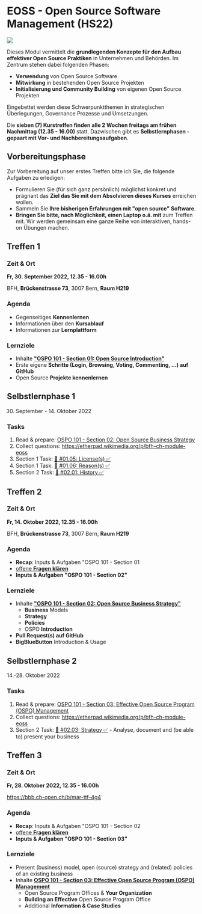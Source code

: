 # EOSS - Open Source Software Management (HS22)

![](https://github.com/todogroup/ospo101/raw/main/ospo101.svg)

Dieses Modul vermittelt die **grundlegenden Konzepte für den Aufbau effektiver Open Source Praktiken** in Unternehmen und Behörden. Im Zentrum stehen dabei folgenden Phasen:

- **Verwendung** von Open Source Software
- **Mitwirkung** in bestehenden Open Source Projekten
- **Initialisierung und Community Building** von eigenen Open Source Projekten

Eingebettet werden diese Schwerpunktthemen in strategischen Überlegungen, Governance Prozesse und Umsetzungen.

Die **sieben (7) Kurstreffen finden alle 2 Wochen freitags am frühen Nachmittag (12.35 - 16.00)** statt. Dazwischen gibt es **Selbstlernphasen - gepaart mit Vor- und Nachbereitungsaufgaben**.

## Vorbereitungsphase

Zur Vorbereitung auf unser erstes Treffen bitte ich Sie, die folgende Aufgaben zu erledigen:

- Formulieren Sie (für sich ganz persönlich) möglichst konkret und prägnant das **Ziel das Sie mit dem Absolvieren dieses Kurses** erreichen wollen.
- Sammeln Sie **Ihre bisherigen Erfahrungen mit "open source" Software**.
- **Bringen Sie bitte, nach Möglichkeit, einen Laptop o.ä. mit** zum Treffen mit. Wir werden gemeinsam eine ganze Reihe von interaktiven, hands-on Übungen machen.

## Treffen 1

### Zeit & Ort
**Fr, 30. September 2022, 12.35 - 16.00h**

BFH, **Brückenstrasse 73**, 3007 Bern, **Raum H219**

### Agenda
- Gegenseitiges **Kennenlernen**
- Informationen über den **Kursablauf**
- Informationen zur **Lernplattform**

### Lernziele
- Inhalte [**"OSPO 101 - Section 01: Open Source Introduction"**](https://github.com/digital-sustainability/module-eoss-ospo101/blob/main/module1/README.md#section-introducing-open-source)
- Erste eigene **Schritte (Login, Browsing, Voting, Commenting, ...) auf GitHub**
- Open Source **Projekte kennenlernen**

## Selbstlernphase 1

30. September - 14. Oktober 2022

### Tasks

1. Read & prepare: [OSPO 101 - Section 02: Open Source Business Strategy](https://github.com/digital-sustainability/module-eoss-ospo101/blob/main/module2/README.md#section-introducing-open-source-business-models)
1. Collect questions: https://etherpad.wikimedia.org/p/bfh-ch-module-eoss
1. Section 1 Task: [💪 #01.05: License(s) ✅](https://github.com/digital-sustainability/module-eoss-hs22-sandbox/issues/3)
1. Section 1 Task: [💪 #01.06: Reason(s) ✅](https://github.com/digital-sustainability/module-eoss-hs22-sandbox/issues/4)
1. Section 2 Task: [💪 #02.01: History ✅](https://github.com/digital-sustainability/module-eoss-hs22-sandbox/issues/5)

## Treffen 2

### Zeit & Ort
**Fr, 14. Oktober 2022, 12.35 - 16.00h**

BFH, **Brückenstrasse 73**, 3007 Bern, **Raum H219**

### Agenda
- **Recap**: Inputs & Aufgaben "OSPO 101 - Section 01
- [offene **Fragen klären**](https://etherpad.wikimedia.org/p/bfh-ch-module-eoss)
- **Inputs & Aufgaben "OSPO 101 - Section 02"**

### Lernziele
- Inhalte [**"OSPO 101 - Section 02: Open Source Business Strategy"**](https://github.com/digital-sustainability/module-eoss-ospo101/blob/main/module2/README.md#section-introducing-open-source-business-models)
  - **Business** Models
  - **Strategy**
  - **Policies**
  - OSPO **Introduction**
- **Pull Request(s) auf GitHub**
- **BigBlueButton** Introduction & Usage

## Selbstlernphase 2

14.-28. Oktober 2022

### Tasks

1. Read & prepare: [OSPO 101 - Section 03: Effective Open Source Program (OSPO) Management](https://github.com/digital-sustainability/module-eoss-ospo101/blob/main/module3/README.md#open-source-program-offices-ospo-and-your-organization)
1. Collect questions: https://etherpad.wikimedia.org/p/bfh-ch-module-eoss
1. Section 2 Task: [💪 #02.03: Strategy ✅](https://github.com/digital-sustainability/module-eoss-hs22-sandbox/issues/7) - Analyse, document and (be able to) present your business

## Treffen 3

### Zeit & Ort

**Fr, 28. Oktober 2022, 12.35 - 16.00h**

https://bbb.ch-open.ch/b/mar-ttf-4g4

### Agenda
- **Recap**: Inputs & Aufgaben "OSPO 101 - Section 02
- [offene **Fragen klären**](https://etherpad.wikimedia.org/p/bfh-ch-module-eoss)
- **Inputs & Aufgaben "OSPO 101 - Section 03"**

### Lernziele
- Present (business) model, open (source) strategy and (related) policies of an existing business
- Inhalte [**OSPO 101 - Section 03: Effective Open Source Program (OSPO) Management**](https://github.com/digital-sustainability/module-eoss-ospo101/blob/main/module3/README.md#open-source-program-offices-ospo-and-your-organization)
  - Open Source Program Offices & **Your Organization**
  - **Building an Effective** Open Source Program Office
  - Additional **Information & Case Studies**

